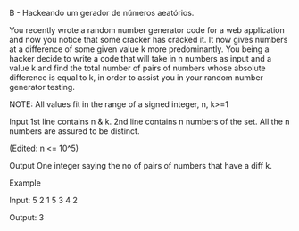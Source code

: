 B - Hackeando um gerador de números aeatórios.

You recently wrote a random number generator code for a web application and now you notice that some cracker has cracked it. It now gives numbers at a difference of some given value k more predominantly. You being a hacker decide to write a code that will take in n numbers as input and a value k and find the total number of pairs of numbers whose absolute difference is equal to k, in order to assist you in your random number generator testing.

NOTE: All values fit in the range of a signed integer, n, k>=1

Input
1st line contains n & k.
2nd line contains n numbers of the set. All the n numbers are assured to be distinct.

(Edited: n <= 10^5)

Output
One integer saying the no of pairs of numbers that have a diff k.

Example

Input:
5 2 
1 5 3 4 2


Output:
3

